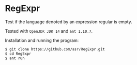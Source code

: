 RegExpr
=======

Test if the language denoted by an expression regular is empty.

Tested with `OpenJDK JDK 14` and `ant 1.10.7`.

Installation and running the program:

````bash
$ git clone https://github.com/asr/RegExpr.git
$ cd RegExpr
$ ant run
````
